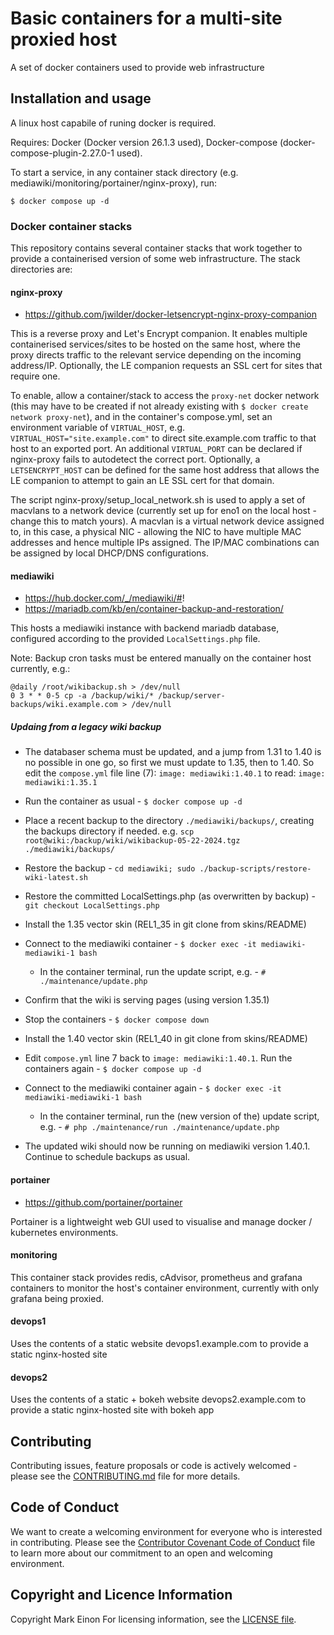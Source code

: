 # Basic containers for a multi-site proxied host

A set of docker containers used to provide web infrastructure

## Installation and usage

A linux host capabile of runing docker is required.

Requires: Docker (Docker version 26.1.3 used), Docker-compose (docker-compose-plugin-2.27.0-1 used).

To start a service, in any container stack directory (e.g. mediawiki/monitoring/portainer/nginx-proxy), run:

 `$ docker compose up -d`

### Docker container stacks

This repository contains several container stacks that work together to provide a containerised version of some web infrastructure. The stack directories are:

#### nginx-proxy

* https://github.com/jwilder/docker-letsencrypt-nginx-proxy-companion

This is a reverse proxy and Let's Encrypt companion. It enables multiple containerised services/sites to be hosted on the same host, where the proxy directs traffic to the relevant service depending on the
incoming address/IP. Optionally, the LE companion requests an SSL cert for sites that require one.

To enable, allow a container/stack to access the `proxy-net` docker network (this may have to be created if not already existing with `$ docker create network proxy-net`), and in the container's compose.yml, set an environment variable of `VIRTUAL_HOST`, e.g. `VIRTUAL_HOST="site.example.com"` to direct site.example.com traffic to that host to an exported port. An additional `VIRTUAL_PORT` can be declared if nginx-proxy fails to autodetect the correct port. Optionally, a `LETSENCRYPT_HOST` can be defined for the same host address that allows the LE companion to attempt to gain an LE SSL cert for that domain.

The script nginx-proxy/setup_local_network.sh is used to apply a set of macvlans to a network device (currently set up for eno1 on the local host - change this to match yours). A macvlan is a virtual network device assigned to, in this case, a physical NIC - allowing the NIC to have multiple MAC addresses and hence multiple IPs assigned. The IP/MAC combinations can be assigned by local DHCP/DNS configurations.

#### mediawiki

* https://hub.docker.com/_/mediawiki/#!
* https://mariadb.com/kb/en/container-backup-and-restoration/

This hosts a mediawiki instance with backend mariadb database, configured according to the provided `LocalSettings.php` file.

Note: Backup cron tasks must be entered manually on the container host currently, e.g.:

```
@daily /root/wikibackup.sh > /dev/null
0 3 * * 0-5 cp -a /backup/wiki/* /backup/server-backups/wiki.example.com > /dev/null
```

##### Updaing from a legacy wiki backup

* The databaser schema must be updated, and a jump from 1.31 to 1.40 is no possible in one go, so first we must update to 1.35, then to 1.40. So edit the `compose.yml` file line (7):
        `image: mediawiki:1.40.1`
  to read:
        `image: mediawiki:1.35.1`

* Run the container as usual - `$ docker compose up -d`
* Place a recent backup to the directory `./mediawiki/backups/`, creating the backups directory if needed. e.g. `scp root@wiki:/backup/wiki/wikibackup-05-22-2024.tgz ./mediawiki/backups/`
* Restore the backup - `cd mediawiki; sudo ./backup-scripts/restore-wiki-latest.sh`
* Restore the committed LocalSettings.php (as overwritten by backup) - `git checkout LocalSettings.php`
* Install the 1.35 vector skin (REL1_35 in git clone from skins/README)
* Connect to the mediawiki container - `$ docker exec -it mediawiki-mediawiki-1 bash`
    * In the container terminal, run the update script, e.g. - `# ./maintenance/update.php`
* Confirm that the wiki is serving pages (using version 1.35.1)
* Stop the containers - `$ docker compose down`
* Install the 1.40 vector skin (REL1_40 in git clone from skins/README)
* Edit `compose.yml` line 7 back to `image: mediawiki:1.40.1`. Run the containers again - `$ docker compose up -d`
* Connect to the mediawiki container again - `$ docker exec -it mediawiki-mediawiki-1 bash`
    * In the container terminal, run the (new version of the) update script, e.g. - `# php ./maintenance/run ./maintenance/update.php`
* The updated wiki should now be running on mediawiki version 1.40.1. Continue to schedule backups as usual.


#### portainer

* https://github.com/portainer/portainer

Portainer is a lightweight web GUI used to visualise and manage docker / kubernetes environments.

#### monitoring

This container stack provides redis, cAdvisor, prometheus and grafana containers to monitor the host's container environment, currently with only grafana being proxied.

#### devops1

Uses the contents of a static website devops1.example.com to provide a static nginx-hosted site

#### devops2

Uses the contents of a static + bokeh website devops2.example.com to provide a static nginx-hosted site with bokeh app

## Contributing
Contributing issues, feature proposals or code is actively welcomed - please see the [CONTRIBUTING.md](CONTRIBUTING.md) file for more details.

## Code of Conduct
We want to create a welcoming environment for everyone who is interested in contributing. Please see the [Contributor Covenant Code of Conduct](CODE_OF_CONDUCT.md) file to learn more about our commitment to an open and welcoming environment.

## Copyright and Licence Information

Copyright Mark Einon
For licensing information, see the [LICENSE file](LICENSE).

